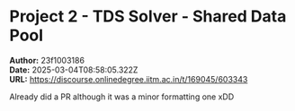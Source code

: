 # Project 2 - TDS Solver - Shared Data Pool

**Author:** 23f1003186  
**Date:** 2025-03-04T08:58:05.322Z  
**URL:** https://discourse.onlinedegree.iitm.ac.in/t/169045/603343

Already did a PR although it was a minor formatting one xDD
